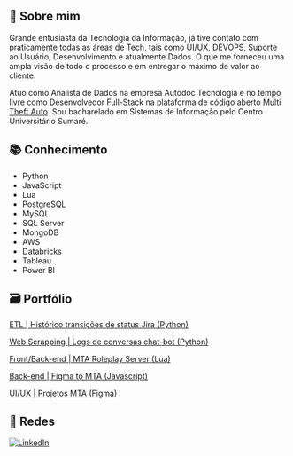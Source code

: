 ## 🌟 Sobre mim
Grande entusiasta da Tecnologia da Informação, já tive contato com praticamente todas as áreas de Tech, tais como UI/UX, DEVOPS, Suporte ao Usuário, Desenvolvimento e atualmente Dados. O que me forneceu uma ampla visão de todo o processo e em entregar o máximo de valor ao cliente.

Atuo como Analista de Dados na empresa Autodoc Tecnologia e no tempo livre como Desenvolvedor Full-Stack na plataforma de código aberto [Multi Theft Auto](https://github.com/multitheftauto/mtasa-blue). Sou bacharelado em Sistemas de Informação pelo Centro Universitário Sumaré.

## 📚 Conhecimento
- Python
- JavaScript
- Lua
- PostgreSQL
- MySQL
- SQL Server
- MongoDB
- AWS
- Databricks
- Tableau
- Power BI

## 🗃 Portfólio
[ETL | Histórico transições de status Jira (Python)](https://github.com/gui-ber/gui-ber)

[Web Scrapping | Logs de conversas chat-bot (Python)](https://github.com/gui-ber/gui-ber)

[Front/Back-end | MTA Roleplay Server (Lua)](https://github.com/gui-ber/roleplay_mta)

[Back-end | Figma to MTA (Javascript)](https://github.com/gui-ber/figma_to_mta)

[UI/UX | Projetos MTA (Figma)](https://www.figma.com/files/project/48812434/Projects?fuid=1072540384843859579)

## 📱 Redes

[![LinkedIn](https://img.shields.io/badge/linkedin-%230077B5.svg?style=for-the-badge&logo=linkedin&logoColor=white)](https://www.linkedin.com/in/guilherme-leite-9a310a218)
